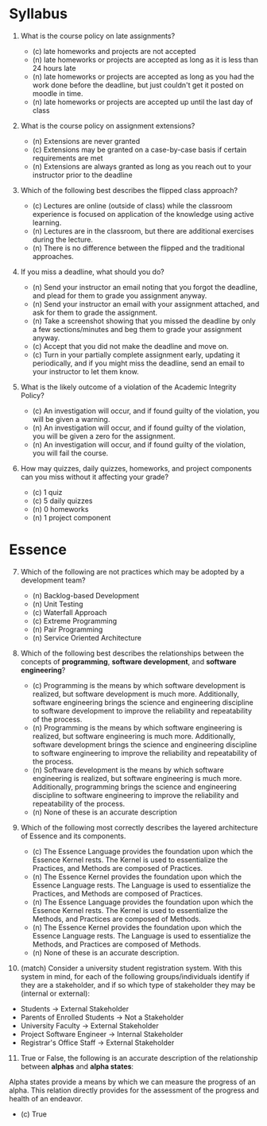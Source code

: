 # Syllabus

1. What is the course policy on late assignments?

   * (c) late homeworks and projects are not accepted
   * (n) late homeworks or projects are accepted as long as it is less than 24 hours late
   * (n) late homeworks or projects are accepted as long as you had the work done before the deadline, but just couldn't get it posted on moodle in time.
   * (n) late homeworks or projects are accepted up until the last day of class

2. What is the course policy on assignment extensions?

   * (n) Extensions are never granted
   * (c) Extensions may be granted on a case-by-case basis if certain requirements are met
   * (n) Extensions are always granted as long as you reach out to your instructor prior to the deadline

3. Which of the following best describes the flipped class approach?

   * (c) Lectures are online (outside of class) while the classroom experience is focused on application of the knowledge using active learning.
   * (n) Lectures are in the classroom, but there are additional exercises during the lecture.
   * (n) There is no difference between the flipped and the traditional approaches.

4. If you miss a deadline, what should you do?

   * (n) Send your instructor an email noting that you forgot the deadline, and plead for them to grade you assignment anyway.
   * (n) Send your instructor an email with your assignment attached, and ask for them to grade the assignment.
   * (n) Take a screenshot showing that you missed the deadline by only a few sections/minutes and beg them to grade your assignment anyway.
   * (c) Accept that you did not make the deadline and move on.
   * (c) Turn in your partially complete assignment early, updating it periodically, and if you might miss the deadline, send an email to your instructor to let them know.

5. What is the likely outcome of a violation of the Academic Integrity Policy?

   * (c) An investigation will occur, and if found guilty of the violation, you will be given a warning.
   * (n) An investigation will occur, and if found guilty of the violation, you will be given a zero for the assignment.
   * (n) An investigation will occur, and if found guilty of the violation, you will fail the course.

6. How may quizzes, daily quizzes, homeworks, and project components can you miss without it affecting your grade?

   * (c) 1 quiz
   * (c) 5 daily quizzes
   * (n) 0 homeworks
   * (n) 1 project component

# Essence

7. Which of the following are not practices which may be adopted by a development team?

   * (n) Backlog-based Development
   * (n) Unit Testing
   * (c) Waterfall Approach
   * (c) Extreme Programming
   * (n) Pair Programming
   * (n) Service Oriented Architecture

8. Which of the following best describes the relationships between the concepts of **programming**, **software development**, and **software engineering**?

   * (c) Programming is the means by which software development is realized, but software development is much more. Additionally, software engineering brings the science and engineering discipline to software development to improve the reliability and repeatability of the process.
   * (n) Programming is the means by which software engineering is realized, but software engineering is much more. Additionally, software development brings the science and engineering discipline to software engineering to improve the reliability and repeatability of the process.
   * (n) Software development is the means by which software engineering is realized, but software engineering is much more. Additionally, programming brings the science and engineering discipline to software engineering to improve the reliability and repeatability of the process.
   * (n) None of these is an accurate description

9. Which of the following most correctly describes the layered architecture of Essence and its components.

   * (c) The Essence Language provides the foundation upon which the Essence Kernel rests. The Kernel is used to essentialize the Practices, and Methods are composed of Practices.
   * (n) The Essence Kernel provides the foundation upon which the Essence Language rests. The Language is used to essentialize the Practices, and Methods are composed of Practices.
   * (n) The Essence Language provides the foundation upon which the Essence Kernel rests. The Kernel is used to essentialize the Methods, and Practices are composed of Methods.
   * (n) The Essence Kernel provides the foundation upon which the Essence Language rests. The Language is used to essentialize the Methods, and Practices are composed of Methods.
   * (n) None of these is an accurate description.

10. (match) Consider a university student registration system. With this system in mind, for each of the following groups/individuals identify if they are a stakeholder, and if so which type of stakeholder they may be (internal or external):

   - Students -> External Stakeholder
   - Parents of Enrolled Students -> Not a Stakeholder
   - University Faculty -> External Stakeholder
   - Project Software Engineer -> Internal Stakeholder
   - Registrar's Office Staff -> External Stakeholder

11. True or False, the following is an accurate description of the relationship between **alphas** and **alpha states**:

   Alpha states provide a means by which we can measure the progress of an alpha. This relation directly provides for the assessment of the progress and health of an endeavor.

   * (c) True
